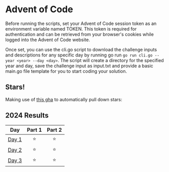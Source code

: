 # Advent of Code

Before running the scripts, set your Advent of Code session token as an environment variable named TOKEN. This token is required for authentication and can be retrieved from your browser's cookies while logged into the Advent of Code website.

Once set, you can use the cli.go script to download the challenge inputs and descriptions for any specific day by running go run `go run cli.go --year <year> --day <day>`. The script will create a directory for the specified year and day, save the challenge input as input.txt and provide a basic main.go file template for you to start coding your solution.

## Stars!

Making use of [this gha](https://github.com/k2bd/advent-readme-stars) to automatically pull down stars:

<!--- advent_readme_stars table --->
## 2024 Results

| Day | Part 1 | Part 2 |
| :---: | :---: | :---: |
| [Day 1](https://adventofcode.com/2024/day/1) | ⭐ | ⭐ |
| [Day 2](https://adventofcode.com/2024/day/2) | ⭐ | ⭐ |
| [Day 3](https://adventofcode.com/2024/day/3) | ⭐ | ⭐ |
<!--- advent_readme_stars table --->
